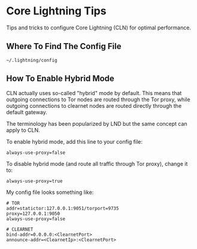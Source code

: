 # Core Lightning Tips

Tips and tricks to configure Core Lightning (CLN) for optimal performance.

## Where To Find The Config File

    ~/.lightning/config

## How To Enable Hybrid Mode

CLN actually uses so-called "hybrid" mode by default. This means that outgoing connections to Tor nodes are routed through the Tor proxy, while outgoing connections to clearnet nodes are routed directly through the default gateway.

The terminology has been popularized by LND but the same concept can apply to CLN.

To enable hybrid mode, add this line to your config file:

    always-use-proxy=false
    
To disable hybrid mode (and route all traffic through Tor proxy), change it to:

    always-use-proxy=true
    
My config file looks something like:

    # TOR
    addr=statictor:127.0.0.1:9051/torport=9735
    proxy=127.0.0.1:9050
    always-use-proxy=false

    # CLEARNET
    bind-addr=0.0.0.0:<ClearnetPort>
    announce-addr=<ClearnetIp>:<ClearnetPort>
